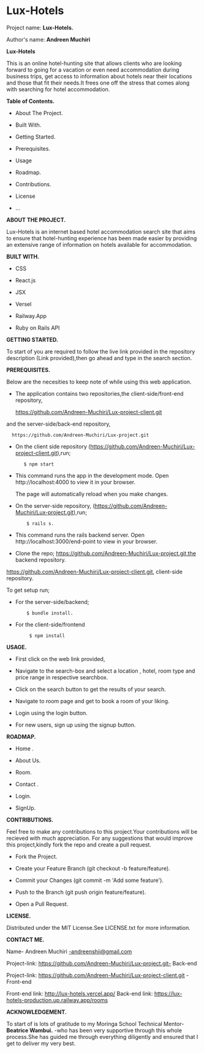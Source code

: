 # Lux-Hotels

Project name: **Lux-Hotels.**

Author's name: **Andreen Muchiri**

**Lux-Hotels**

This is an online hotel-hunting site that allows clients  who are looking forward to going for a vacation or even need accommodation during business trips, get access to information about hotels near their locations and those that fit their needs.It frees one off the stress that comes along with searching for hotel accommodation.

**Table of Contents.**
* About The Project.

* Built With.

* Getting Started.

* Prerequisites.

* Usage

* Roadmap.

* Contributions.

* License

* ...

**ABOUT THE PROJECT.**

Lux-Hotels  is an internet based hotel accommodation search site  that aims to ensure that hotel-hunting experience has been made easier by providing an extensive range of information on hotels available for accommodation.

**BUILT WITH.**

* CSS

* React.js

* JSX

* Versel

* Railway.App

* Ruby on Rails API

**GETTING STARTED.**

To start of you are required to follow the live link provided in the repository description (Link provided),then go ahead and type in the search section.

**PREREQUISITES.**

Below are the necesities to keep note of while using this web application.
* The application contains two repositories,the client-side/front-end repository, 

   https://github.com/Andreen-Muchiri/Lux-project-client.git

and the server-side/back-end repository,

      https://github.com/Andreen-Muchiri/Lux-project.git

* On the client side repository (https://github.com/Andreen-Muchiri/Lux-project-client.git),run;

         $ npm start 

* This command runs the app in the development mode.
  Open http://localhost:4000 to view it in your browser.

  The page will automatically reload when you make changes.

* On the server-side repository,
(https://github.com/Andreen-Muchiri/Lux-project.git),run;

          $ rails s.

 * This command runs the rails backend server.
    Open http://localhost:3000/end-point to view in your browser.      


 * Clone the repo;
   https://github.com/Andreen-Muchiri/Lux-project.git,the backend repository.

  https://github.com/Andreen-Muchiri/Lux-project-client.git, client-side repository.
   

  To get setup run;
   * For the server-side/backend;

             $ bundle install.

   * For the client-side/frontend 

              $ npm install 
        
    
    
   
**USAGE.**
* First click on the web link provided,

* Navigate to the search-box and select a location , hotel, room type  and price range in respective searchbox.

* Click on the search button to get the results of your search.

* Navigate to room page and get to book a room of your liking.

* Login using the login button.

* For new users, sign up using the signup button.





**ROADMAP.**

* Home .

* About Us.

* Room.

* Contact .

* Login.

* SignUp.
    
        
        
**CONTRIBUTIONS.**

Feel free to make any contributions to this project.Your contributions will be recieved with much appreciation. For any suggestions that would improve this project,kindly fork the repo and create a pull request.

* Fork the Project.

* Create your Feature Branch (git checkout -b feature/feature).

* Commit your Changes (git commit -m 'Add some feature').

* Push to the Branch (git push origin feature/feature).

* Open a Pull Request.

**LICENSE.**

Distributed under the MIT License.See LICENSE.txt for more information.


**CONTACT ME.**

Name- Andreen Muchiri -andreenshii@gmail.com

Project-link: https://github.com/Andreen-Muchiri/Lux-project.git- Back-end

Project-link:  https://github.com/Andreen-Muchiri/Lux-project-client.git -Front-end

Front-end link: http://lux-hotels.vercel.app/
Back-end link: https://lux-hotels-production.up.railway.app/rooms


**ACKNOWLEDGEMENT.**

To start of is lots of gratitude to my Moringa School Technical Mentor- **Beatrice Wambui.** -who has been very supportive through this whole process.She has guided me through everything diligently and ensured that I get to deliver my very best.




